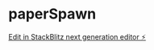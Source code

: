 # paperSpawn

[Edit in StackBlitz next generation editor ⚡️](https://stackblitz.com/~/github.com/profdl/paperSpawn)
